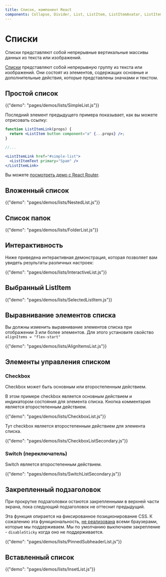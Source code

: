 ```yaml
---
title: Список, компонент React
components: Collapse, Divider, List, ListItem, ListItemAvatar, ListItemIcon, ListItemSecondaryAction, ListItemText, ListSubheader
---
```

# Списки

<p class="description">Списки представляют собой непрерывные вертикальные массивы данных из текста или изображений.</p>

[Списки](https://material.io/design/components/lists.html) представляют собой непрерывную группу из текста или изображений. Они состоят из элементов, содержащих основные и дополнительные действия, которые представлены значками и текстом.

## Простой список

{{"demo": "pages/demos/lists/SimpleList.js"}}

Последний элемент предыдущего примера показывает, как вы можете отрисовать ссылку:

```jsx
function ListItemLink(props) {
  return <ListItem button component="a" {...props} />;
}

//...

<ListItemLink href="#simple-list">
  <ListItemText primary="Spam" />
</ListItemLink>
```

Вы можете [посмотреть демо с React Router](/guides/composition/#react-router).

## Вложенный список

{{"demo": "pages/demos/lists/NestedList.js"}}

## Список папок

{{"demo": "pages/demos/lists/FolderList.js"}}

## Интерактивность

Ниже приведена интерактивная демонстрация, которая позволяет вам увидеть результаты различных настроек:

{{"demo": "pages/demos/lists/InteractiveList.js"}}

## Выбранный ListItem

{{"demo": "pages/demos/lists/SelectedListItem.js"}}

## Выравнивание элементов списка

Вы должны изменить выравнивание элементов списка при отображении 3 или более элементов. Для этого установите свойство `alignItems = "flex-start"`

{{"demo": "pages/demos/lists/AlignItemsList.js"}}

## Элементы управления списком

### Checkbox

Checkbox может быть основным или второстепенным действием.

В этом примере checkbox является основным действием и индикатором состояния для элемента списка. Кнопка комментария является второстепенным действием.

{{"demo": "pages/demos/lists/CheckboxList.js"}}

Тут checkbox является второстепенным действием для элемента списка.

{{"demo": "pages/demos/lists/CheckboxListSecondary.js"}}

### Switch (переключатель)

Switch является второстепенным действием.

{{"demo": "pages/demos/lists/SwitchListSecondary.js"}}

## Закрепленный подзаголовок

При прокрутке подзаголовки остаются закрепленными в верхней части экрана, пока следующий подзаголовок не оттеснит предыдущий.

Эта функция опирается на фиксированное позиционирование CSS. К сожалению эта функциональность, [не реализована](https://caniuse.com/#search=sticky) всеми браузерами, которые мы поддерживаем. Мы по умолчанию выключаем закрепление - `disableSticky` когда оно не поддерживается.

{{"demo": "pages/demos/lists/PinnedSubheaderList.js"}}

## Вставленный список

{{"demo": "pages/demos/lists/InsetList.js"}}